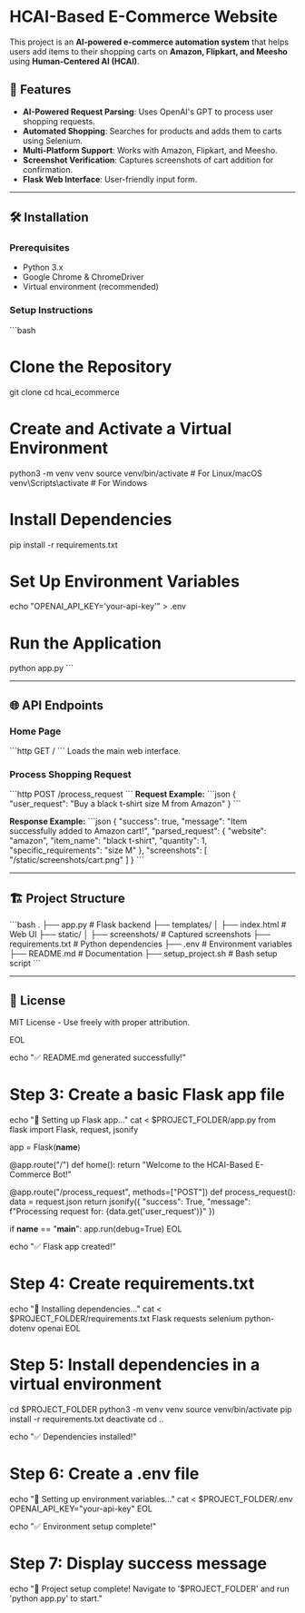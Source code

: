 
# HCAI-Based E-Commerce Website

This project is an **AI-powered e-commerce automation system** that helps users add items to their shopping carts on **Amazon, Flipkart, and Meesho** using **Human-Centered AI (HCAI)**.

## 🚀 Features
- **AI-Powered Request Parsing**: Uses OpenAI's GPT to process user shopping requests.
- **Automated Shopping**: Searches for products and adds them to carts using Selenium.
- **Multi-Platform Support**: Works with Amazon, Flipkart, and Meesho.
- **Screenshot Verification**: Captures screenshots of cart addition for confirmation.
- **Flask Web Interface**: User-friendly input form.

---

## 🛠 Installation

### **Prerequisites**
- Python 3.x
- Google Chrome & ChromeDriver
- Virtual environment (recommended)

### **Setup Instructions**
\`\`\`bash
# Clone the Repository
git clone <repository-url>
cd hcai_ecommerce

# Create and Activate a Virtual Environment
python3 -m venv venv
source venv/bin/activate  # For Linux/macOS
venv\Scripts\activate     # For Windows

# Install Dependencies
pip install -r requirements.txt

# Set Up Environment Variables
echo "OPENAI_API_KEY='your-api-key'" > .env

# Run the Application
python app.py
\`\`\`

---

## 🌐 API Endpoints

### **Home Page**
\`\`\`http
GET /
\`\`\`
Loads the main web interface.

### **Process Shopping Request**
\`\`\`http
POST /process_request
\`\`\`
**Request Example:**
\`\`\`json
{
  "user_request": "Buy a black t-shirt size M from Amazon"
}
\`\`\`

**Response Example:**
\`\`\`json
{
  "success": true,
  "message": "Item successfully added to Amazon cart!",
  "parsed_request": {
    "website": "amazon",
    "item_name": "black t-shirt",
    "quantity": 1,
    "specific_requirements": "size M"
  },
  "screenshots": [
    "/static/screenshots/cart.png"
  ]
}
\`\`\`

---

## 🏗️ Project Structure
\`\`\`bash
.
├── app.py                # Flask backend
├── templates/
│   ├── index.html        # Web UI
├── static/
│   ├── screenshots/      # Captured screenshots
├── requirements.txt      # Python dependencies
├── .env                  # Environment variables
├── README.md             # Documentation
├── setup_project.sh      # Bash setup script
\`\`\`

---

## 📜 License
MIT License - Use freely with proper attribution.

EOL

echo "✅ README.md generated successfully!"

# Step 3: Create a basic Flask app file
echo "🐍 Setting up Flask app..."
cat <<EOL > $PROJECT_FOLDER/app.py
from flask import Flask, request, jsonify

app = Flask(__name__)

@app.route("/")
def home():
    return "Welcome to the HCAI-Based E-Commerce Bot!"

@app.route("/process_request", methods=["POST"])
def process_request():
    data = request.json
    return jsonify({
        "success": True,
        "message": f"Processing request for: {data.get('user_request')}"
    })

if __name__ == "__main__":
    app.run(debug=True)
EOL

echo "✅ Flask app created!"

# Step 4: Create requirements.txt
echo "📜 Installing dependencies..."
cat <<EOL > $PROJECT_FOLDER/requirements.txt
Flask
requests
selenium
python-dotenv
openai
EOL

# Step 5: Install dependencies in a virtual environment
cd $PROJECT_FOLDER
python3 -m venv venv
source venv/bin/activate
pip install -r requirements.txt
deactivate
cd ..

echo "✅ Dependencies installed!"

# Step 6: Create a .env file
echo "🔑 Setting up environment variables..."
cat <<EOL > $PROJECT_FOLDER/.env
OPENAI_API_KEY="your-api-key"
EOL

echo "✅ Environment setup complete!"

# Step 7: Display success message
echo "🎉 Project setup complete! Navigate to '$PROJECT_FOLDER' and run 'python app.py' to start."
